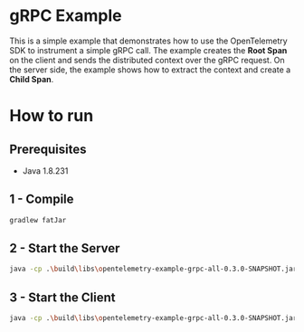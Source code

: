 # gRPC Example

This is a simple example that demonstrates how to use the OpenTelemetry SDK 
to instrument a simple gRPC call. 
The example creates the **Root Span** on the client and sends the distributed context
over the gRPC request. On the server side, the example shows how to extract the context
and create a **Child Span**. 

# How to run

## Prerequisites
* Java 1.8.231

## 1 - Compile 
```bash
gradlew fatJar
```

## 2 - Start the Server
```bash
java -cp .\build\libs\opentelemetry-example-grpc-all-0.3.0-SNAPSHOT.jar io.opentelemetry.example.HelloWorldServer
```
 
## 3 - Start the Client
```bash
java -cp .\build\libs\opentelemetry-example-grpc-all-0.3.0-SNAPSHOT.jar io.opentelemetry.example.HelloWorldClient
```